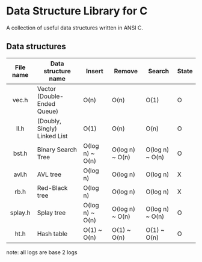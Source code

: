 # Data Structure Library for C
A collection of useful data structures written in ANSI C.

## Data structures
| File name | Data structure name | Insert | Remove | Search | State |
|:---------:|---------------------|--------|--------|--------|-------|
| vec.h | Vector (Double-Ended Queue) | O(n) | O(n) | O(1) | O |
| ll.h | (Doubly, Singly) Linked List | O(1) | O(n) | O(n) | O |
| bst.h | Binary Search Tree | O(log n) ~ O(n) | O(log n) ~ O(n) | O(log n) ~ O(n) | O |
| avl.h | AVL tree | O(log n) | O(log n) | O(log n) | X |
| rb.h | Red-Black tree | O(log n) | O(log n) | O(log n) | X |
| splay.h | Splay tree | O(log n) ~ O(n) | O(log n) ~ O(n) | O(log n) ~ O(n) | O |
| ht.h | Hash table | O(1) ~ O(n) | O(1) ~ O(n) | O(1) ~ O(n) | O |

note: all logs are base 2 logs
